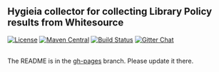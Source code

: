 ## Hygieia collector for collecting Library Policy results from Whitesource

[![License](https://img.shields.io/badge/license-Apache%202-blue.svg)](https://www.apache.org/licenses/LICENSE-2.0)
[![Maven Central](https://img.shields.io/maven-central/v/com.capitalone.dashboard/whitesource-collector.svg?label=Maven%20Central)](https://search.maven.org/search?q=g:%22com.capitalone.dashboard%22%20AND%20a:%22whitesource-collector%22)
[![Build Status](https://travis-ci.com/Hygieia/hygieia-whitesource-collector.svg?branch=main)](https://travis-ci.com/Hygieia/hygieia-whitesource-collector)
[![Gitter Chat](https://badges.gitter.im/Join%20Chat.svg)](https://www.apache.org/licenses/LICENSE-2.0)
<br>
<br>

The README is in the [gh-pages](https://github.com/Hygieia/Hygieia/blob/gh-pages/pages/hygieia/collectors/library-policy/whitesource.md) branch. Please update it there.

